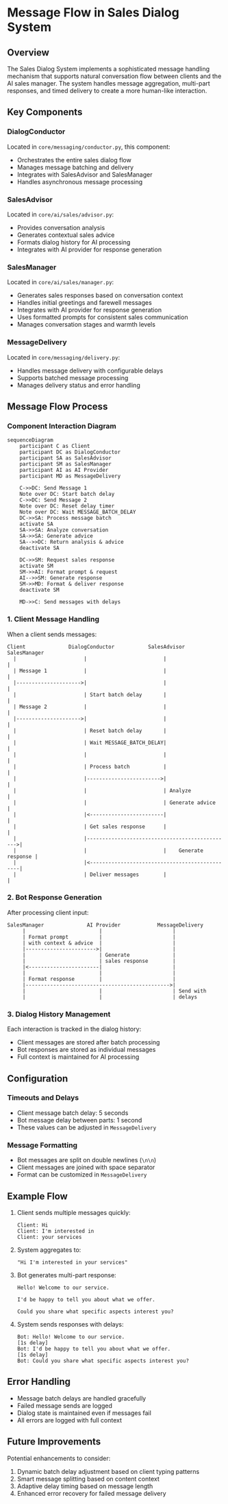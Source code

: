 # Message Flow in Sales Dialog System

## Overview

The Sales Dialog System implements a sophisticated message handling mechanism that supports natural conversation flow between clients and the AI sales manager. The system handles message aggregation, multi-part responses, and timed delivery to create a more human-like interaction.

## Key Components

### DialogConductor

Located in `core/messaging/conductor.py`, this component:
- Orchestrates the entire sales dialog flow
- Manages message batching and delivery
- Integrates with SalesAdvisor and SalesManager
- Handles asynchronous message processing

### SalesAdvisor

Located in `core/ai/sales/advisor.py`:
- Provides conversation analysis
- Generates contextual sales advice
- Formats dialog history for AI processing
- Integrates with AI provider for response generation

### SalesManager

Located in `core/ai/sales/manager.py`:
- Generates sales responses based on conversation context
- Handles initial greetings and farewell messages
- Integrates with AI provider for response generation
- Uses formatted prompts for consistent sales communication
- Manages conversation stages and warmth levels

### MessageDelivery

Located in `core/messaging/delivery.py`:
- Handles message delivery with configurable delays
- Supports batched message processing
- Manages delivery status and error handling

## Message Flow Process

### Component Interaction Diagram

```mermaid
sequenceDiagram
    participant C as Client
    participant DC as DialogConductor
    participant SA as SalesAdvisor
    participant SM as SalesManager
    participant AI as AI Provider
    participant MD as MessageDelivery

    C->>DC: Send Message 1
    Note over DC: Start batch delay
    C->>DC: Send Message 2
    Note over DC: Reset delay timer
    Note over DC: Wait MESSAGE_BATCH_DELAY
    DC->>SA: Process message batch
    activate SA
    SA->>SA: Analyze conversation
    SA->>SA: Generate advice
    SA-->>DC: Return analysis & advice
    deactivate SA

    DC->>SM: Request sales response
    activate SM
    SM->>AI: Format prompt & request
    AI-->>SM: Generate response
    SM->>MD: Format & deliver response
    deactivate SM

    MD->>C: Send messages with delays
```

### 1. Client Message Handling

When a client sends messages:

```
Client              DialogConductor           SalesAdvisor            SalesManager
  |                      |                         |                      |
  | Message 1            |                         |                      |
  |--------------------->|                         |                      |
  |                      | Start batch delay       |                      |
  | Message 2            |                         |                      |
  |--------------------->|                         |                      |
  |                      | Reset batch delay       |                      |
  |                      | Wait MESSAGE_BATCH_DELAY|                      |
  |                      |                         |                      |
  |                      | Process batch           |                      |
  |                      |------------------------>|                      |
  |                      |                         | Analyze              |
  |                      |                         | Generate advice      |
  |                      |<------------------------|                      |
  |                      | Get sales response      |                      |
  |                      |----------------------------------------------->|
  |                      |                         |    Generate response |
  |                      |<-----------------------------------------------|
  |                      | Deliver messages        |                      |
```

### 2. Bot Response Generation

After processing client input:

```
SalesManager              AI Provider            MessageDelivery
     |                        |                       |
     | Format prompt          |                       |
     | with context & advice  |                       |
     |----------------------->|                       |
     |                        | Generate              |
     |                        | sales response        |
     |<-----------------------|                       |
     |                        |                       |
     | Format response        |                       |
     |----------------------------------------------->|
     |                        |                       | Send with
     |                        |                       | delays
```

### 3. Dialog History Management

Each interaction is tracked in the dialog history:
- Client messages are stored after batch processing
- Bot responses are stored as individual messages
- Full context is maintained for AI processing

## Configuration

### Timeouts and Delays

- Client message batch delay: 5 seconds
- Bot message delay between parts: 1 second
- These values can be adjusted in `MessageDelivery`

### Message Formatting

- Bot messages are split on double newlines (`\n\n`)
- Client messages are joined with space separator
- Format can be customized in `MessageDelivery`

## Example Flow

1. Client sends multiple messages quickly:
   ```
   Client: Hi
   Client: I'm interested in
   Client: your services
   ```

2. System aggregates to:
   ```
   "Hi I'm interested in your services"
   ```

3. Bot generates multi-part response:
   ```
   Hello! Welcome to our service.

   I'd be happy to tell you about what we offer.

   Could you share what specific aspects interest you?
   ```

4. System sends responses with delays:
   ```
   Bot: Hello! Welcome to our service.
   [1s delay]
   Bot: I'd be happy to tell you about what we offer.
   [1s delay]
   Bot: Could you share what specific aspects interest you?
   ```

## Error Handling

- Message batch delays are handled gracefully
- Failed message sends are logged
- Dialog state is maintained even if messages fail
- All errors are logged with full context

## Future Improvements

Potential enhancements to consider:
1. Dynamic batch delay adjustment based on client typing patterns
2. Smart message splitting based on content context
3. Adaptive delay timing based on message length
4. Enhanced error recovery for failed message delivery
